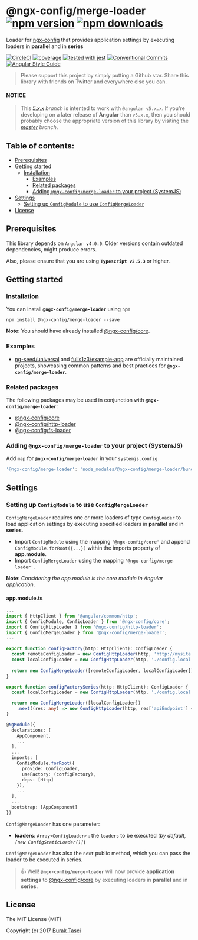 # @ngx-config/merge-loader [![npm version](https://badge.fury.io/js/%40ngx-config%2Fmerge-loader.svg)](https://www.npmjs.com/package/@ngx-config/merge-loader) [![npm downloads](https://img.shields.io/npm/dm/%40ngx-config%2Fmerge-loader.svg)](https://www.npmjs.com/package/@ngx-config/merge-loader)
Loader for [ngx-config] that provides application settings by executing loaders in **parallel** and in **series**

[![CircleCI](https://circleci.com/gh/fulls1z3/ngx-config.svg?style=shield)](https://circleci.com/gh/fulls1z3/ngx-config)
[![coverage](https://codecov.io/github/fulls1z3/ngx-config/coverage.svg?branch=master)](https://codecov.io/gh/fulls1z3/ngx-config)
[![tested with jest](https://img.shields.io/badge/tested_with-jest-99424f.svg)](https://github.com/facebook/jest)
[![Conventional Commits](https://img.shields.io/badge/Conventional%20Commits-1.0.0-yellow.svg)](https://conventionalcommits.org)
[![Angular Style Guide](https://mgechev.github.io/angular2-style-guide/images/badge.svg)](https://angular.io/styleguide)

> Please support this project by simply putting a Github star. Share this library with friends on Twitter and everywhere else you can.

#### NOTICE
> This *[5.x.x] branch* is intented to work with `@angular v5.x.x`. If you're developing on a later release of **Angular**
than `v5.x.x`, then you should probably choose the appropriate version of this library by visiting the *[master] branch*.

## Table of contents:
- [Prerequisites](#prerequisites)
- [Getting started](#getting-started)
  - [Installation](#installation)
	- [Examples](#examples)
	- [Related packages](#related-packages)
	- [Adding `@ngx-config/merge-loader` to your project (SystemJS)](#adding-systemjs)
- [Settings](#settings)
	- [Setting up `ConfigModule` to use `ConfigMergeLoader`](#setting-up-mergeloader)
- [License](#license)

## <a name="prerequisites"></a> Prerequisites
This library depends on `Angular v4.0.0`. Older versions contain outdated dependencies, might produce errors.

Also, please ensure that you are using **`Typescript v2.5.3`** or higher.

## <a name="getting-started"> Getting started
### <a name="installation"> Installation
You can install **`@ngx-config/merge-loader`** using `npm`
```
npm install @ngx-config/merge-loader --save
```

**Note**: You should have already installed [@ngx-config/core].

### <a name="examples"></a> Examples
- [ng-seed/universal] and [fulls1z3/example-app] are officially maintained projects, showcasing common patterns and best
practices for **`@ngx-config/merge-loader`**.

### <a name="related-packages"></a> Related packages
The following packages may be used in conjunction with **`@ngx-config/merge-loader`**:
- [@ngx-config/core]
- [@ngx-config/http-loader]
- [@ngx-config/fs-loader]

### <a name="adding-systemjs"></a> Adding `@ngx-config/merge-loader` to your project (SystemJS)
Add `map` for **`@ngx-config/merge-loader`** in your `systemjs.config`
```javascript
'@ngx-config/merge-loader': 'node_modules/@ngx-config/merge-loader/bundles/merge-loader.umd.min.js'
```

## <a name="settings"></a> Settings
### <a name="setting-up-mergeloader"></a> Setting up `ConfigModule` to use `ConfigMergeLoader`
`ConfigMergeLoader` requires one or more loaders of type `ConfigLoader` to load application settings by executing specified
loaders in **parallel** and in **series**.
- Import `ConfigModule` using the mapping `'@ngx-config/core'` and append `ConfigModule.forRoot({...})` within the imports
property of **app.module**.
- Import `ConfigMergeLoader` using the mapping `'@ngx-config/merge-loader'`.

**Note**: *Considering the app.module is the core module in Angular application*.

#### app.module.ts
```TypeScript
...
import { HttpClient } from '@angular/common/http';
import { ConfigModule, ConfigLoader } from '@ngx-config/core';
import { ConfigHttpLoader } from '@ngx-config/http-loader';
import { ConfigMergeLoader } from '@ngx-config/merge-loader';
...

export function configFactory(http: HttpClient): ConfigLoader {
  const remoteConfigLoader = new ConfigHttpLoader(http, 'http://mysite.com/api/settings'); // API ENDPOINT (remote)
  const localConfigLoader = new ConfigHttpLoader(http, './config.local.json'); // API ENDPOINT (local)
  
  return new ConfigMergeLoader([remoteConfigLoader, localConfigLoader]); // PARALLEL EXECUTION
}

export function configFactorySeries(http: HttpClient): ConfigLoader {
  const localConfigLoader = new ConfigHttpLoader(http, './config.local.json'); // API ENDPOINT (local)

  return new ConfigMergeLoader([localConfigLoader])
    .next((res: any) => new ConfigHttpLoader(http, res['apiEndpoint'] + 'api/settings')); // SERIES EXECUTION
}

@NgModule({
  declarations: [
    AppComponent,
    ...
  ],
  ...
  imports: [
    ConfigModule.forRoot({
      provide: ConfigLoader,
      useFactory: (configFactory),
      deps: [Http]
    }),
    ...
  ],
  ...
  bootstrap: [AppComponent]
})
```

`ConfigMergeLoader` has one parameter:
- **loaders**: `Array<ConfigLoader>` : the `loaders` to be executed (*by default, `[new ConfigStaticLoader()]`*)

`ConfigMergeLoader` has also the `next` public method, which you can pass the loader to be executed in series.

> :+1: Well! **`@ngx-config/merge-loader`** will now provide **application settings** to [@ngx-config/core] by executing
loaders in **parallel** and in **series**.

## <a name="license"></a> License
The MIT License (MIT)

Copyright (c) 2017 [Burak Tasci]

[master]: https://github.com/ngx-config/core/tree/master
[5.x.x]: https://github.com/ngx-config/core/tree/5.x.x
[ngx-config]: https://github.com/fulls1z3/ngx-config
[ng-seed/universal]: https://github.com/ng-seed/universal
[fulls1z3/example-app]: https://github.com/fulls1z3/example-app
[@ngx-config/core]: https://github.com/fulls1z3/ngx-config/tree/master/packages/@ngx-config/core
[@ngx-config/http-loader]: https://github.com/fulls1z3/ngx-config/tree/master/packages/@ngx-config/http-loader
[@ngx-config/fs-loader]: https://github.com/fulls1z3/ngx-config/tree/master/packages/@ngx-config/fs-loader
[Burak Tasci]: https://github.com/fulls1z3

